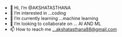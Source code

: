 - 👋 Hi, I’m @AKSHATASTHANA
- 👀 I’m interested in ...coding  
- 🌱 I’m currently learning ...machine learning 
- 💞️ I’m looking to collaborate on ... AI AND ML 
- 📫 How to reach me ...akshatasthana88@gmail.com

<!---
AKSHATASTHANA/AKSHATASTHANA is a ✨ special ✨ repository because its `README.md` (this file) appears on your GitHub profile.
You can click the Preview link to take a look at your changes.
--->
